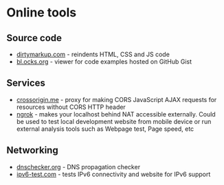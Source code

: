 
# Online tools

## Source code

* [dirtymarkup.com](http://www.dirtymarkup.com/) - reindents HTML, CSS and JS code
* [bl.ocks.org](http://bl.ocks.org/) - viewer for code examples hosted on GitHub Gist

## Services

* [crossorigin.me](http://crossorigin.me) - proxy for making CORS JavaScript AJAX requests for resources without CORS HTTP header
* [ngrok](https://ngrok.com/) - makes your localhost behind NAT accessible externally. Could be used to test local development website from mobile device or run external analysis tools such as Webpage test, Page speed, etc

## Networking 

* [dnschecker.org](https://dnschecker.org) - DNS propagation checker
* [ipv6-test.com](http://ipv6-test.com/) - tests IPv6 connectivity and website for IPv6 support

